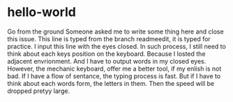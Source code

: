 # hello-world
Go from the ground
Someone asked me to write some thing here and close this issue.
This line is typed from the branch readmeedit, it is typed for practice.
I input this line with the eyes closed. In such process, I still need to think about each keys position on the keyboard. Because I losted the adjacent envrionment.
And I have to output words in my closed eyes. However, the mechanic keyboard, offer me a better tool, if my enlish is not bad. 
If I have a flow of sentance, the typing process is fast. But if I have to think about each words form, the letters in them. Then the speed will be dropped pretyy large.
